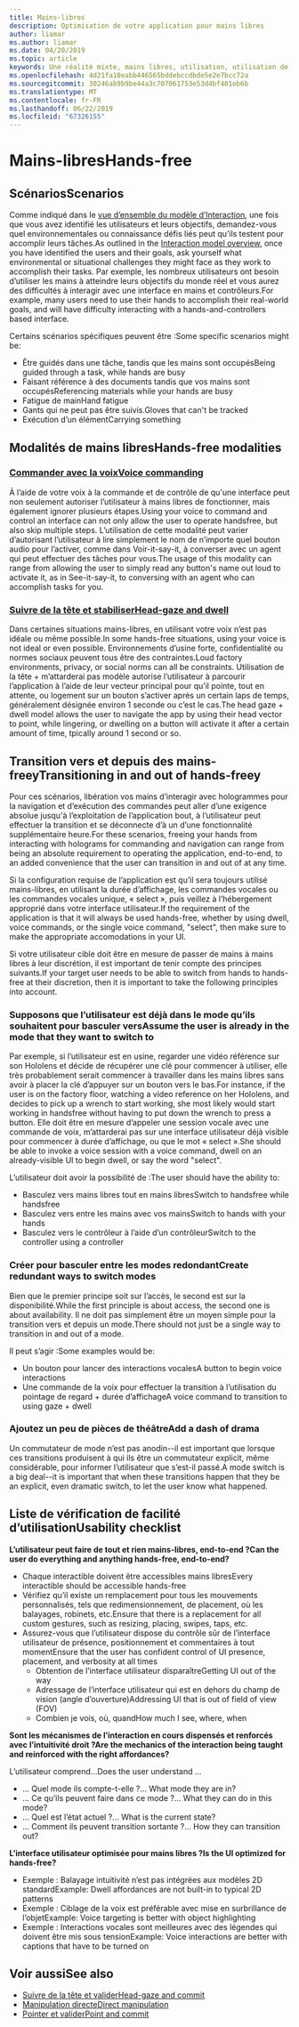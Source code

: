 ```yaml
---
title: Mains-libres
description: Optimisation de votre application pour mains libres
author: liamar
ms.author: liamar
ms.date: 04/20/2019
ms.topic: article
keywords: Une réalité mixte, mains libres, utilisation, utilisation de ciblage, interaction, conception
ms.openlocfilehash: 4d21fa10eabb446565bddebccdbde5e2e7bcc72a
ms.sourcegitcommit: 30246ab9b9be44a3c707061753e53d4bf401eb6b
ms.translationtype: MT
ms.contentlocale: fr-FR
ms.lasthandoff: 06/22/2019
ms.locfileid: "67326155"
---
```

# <a name="hands-free"></a><span data-ttu-id="f3539-104">Mains-libres</span><span class="sxs-lookup"><span data-stu-id="f3539-104">Hands-free</span></span>



## <a name="scenarios"></a><span data-ttu-id="f3539-105">Scénarios</span><span class="sxs-lookup"><span data-stu-id="f3539-105">Scenarios</span></span>

<span data-ttu-id="f3539-106">Comme indiqué dans le [vue d’ensemble du modèle d’Interaction](interaction-fundamentals.md), une fois que vous avez identifié les utilisateurs et leurs objectifs, demandez-vous quel environnementales ou connaissance défis liés peut qu’ils testent pour accomplir leurs tâches.</span><span class="sxs-lookup"><span data-stu-id="f3539-106">As outlined in the [Interaction model overview](interaction-fundamentals.md), once you have identified the users and their goals, ask yourself what environmental or situational challenges they might face as they work to accomplish their tasks.</span></span> <span data-ttu-id="f3539-107">Par exemple, les nombreux utilisateurs ont besoin d’utiliser les mains à atteindre leurs objectifs du monde réel et vous aurez des difficultés à interagir avec une interface en mains et contrôleurs.</span><span class="sxs-lookup"><span data-stu-id="f3539-107">For example, many users need to use their hands to accomplish their real-world goals, and will have difficulty interacting with a hands-and-controllers based interface.</span></span> 

<span data-ttu-id="f3539-108">Certains scénarios spécifiques peuvent être :</span><span class="sxs-lookup"><span data-stu-id="f3539-108">Some specific scenarios might be:</span></span> 
* <span data-ttu-id="f3539-109">Être guidés dans une tâche, tandis que les mains sont occupés</span><span class="sxs-lookup"><span data-stu-id="f3539-109">Being guided through a task, while hands are busy</span></span>
* <span data-ttu-id="f3539-110">Faisant référence à des documents tandis que vos mains sont occupés</span><span class="sxs-lookup"><span data-stu-id="f3539-110">Referencing materials while your hands are busy</span></span>
* <span data-ttu-id="f3539-111">Fatigue de main</span><span class="sxs-lookup"><span data-stu-id="f3539-111">Hand fatigue</span></span>
* <span data-ttu-id="f3539-112">Gants qui ne peut pas être suivis.</span><span class="sxs-lookup"><span data-stu-id="f3539-112">Gloves that can't be tracked</span></span>
* <span data-ttu-id="f3539-113">Exécution d’un élément</span><span class="sxs-lookup"><span data-stu-id="f3539-113">Carrying something</span></span>


## <a name="hands-free-modalities"></a><span data-ttu-id="f3539-114">Modalités de mains libres</span><span class="sxs-lookup"><span data-stu-id="f3539-114">Hands-free modalities</span></span>

### <a name="voice-commandingvoice-designmd"></a>[<span data-ttu-id="f3539-115">Commander avec la voix</span><span class="sxs-lookup"><span data-stu-id="f3539-115">Voice commanding</span></span>](voice-design.md)

<span data-ttu-id="f3539-116">À l’aide de votre voix à la commande et de contrôle de qu'une interface peut non seulement autoriser l’utilisateur à mains libres de fonctionner, mais également ignorer plusieurs étapes.</span><span class="sxs-lookup"><span data-stu-id="f3539-116">Using your voice to command and control an interface can not only allow the user to operate handsfree, but also skip multiple steps.</span></span> <span data-ttu-id="f3539-117">L’utilisation de cette modalité peut varier d’autorisant l’utilisateur à lire simplement le nom de n’importe quel bouton audio pour l’activer, comme dans Voir-it-say-it, à converser avec un agent qui peut effectuer des tâches pour vous.</span><span class="sxs-lookup"><span data-stu-id="f3539-117">The usage of this modality can range from allowing the user to simply read any button's name out loud to activate it, as in See-it-say-it, to conversing with an agent who can accomplish tasks for you.</span></span>



### <a name="head-gaze-and-dwellgaze-and-dwellmd"></a>[<span data-ttu-id="f3539-118">Suivre de la tête et stabiliser</span><span class="sxs-lookup"><span data-stu-id="f3539-118">Head-gaze and dwell</span></span>](gaze-and-dwell.md)

<span data-ttu-id="f3539-119">Dans certaines situations mains-libres, en utilisant votre voix n’est pas idéale ou même possible.</span><span class="sxs-lookup"><span data-stu-id="f3539-119">In some hands-free situations, using your voice is not ideal or even possible.</span></span> <span data-ttu-id="f3539-120">Environnements d’usine forte, confidentialité ou normes sociaux peuvent tous être des contraintes.</span><span class="sxs-lookup"><span data-stu-id="f3539-120">Loud factory environments, privacy, or social norms can all be constraints.</span></span> <span data-ttu-id="f3539-121">Utilisation de la tête + m’attarderai pas modèle autorise l’utilisateur à parcourir l’application à l’aide de leur vecteur principal pour qu’il pointe, tout en attente, ou logement sur un bouton s’activer après un certain laps de temps, généralement désignée environ 1 seconde ou c’est le cas.</span><span class="sxs-lookup"><span data-stu-id="f3539-121">The head gaze + dwell model allows the user to navigate the app by using their head vector to point, while lingering, or dwelling on a button will activate it after a certain amount of time, tpically around 1 second or so.</span></span> 


## <a name="transitioning-in-and-out-of-hands-freey"></a><span data-ttu-id="f3539-122">Transition vers et depuis des mains-freey</span><span class="sxs-lookup"><span data-stu-id="f3539-122">Transitioning in and out of hands-freey</span></span>

<span data-ttu-id="f3539-123">Pour ces scénarios, libération vos mains d’interagir avec hologrammes pour la navigation et d’exécution des commandes peut aller d’une exigence absolue jusqu'à l’exploitation de l’application bout, à l’utilisateur peut effectuer la transition et se déconnecte d’à un d’une fonctionnalité supplémentaire heure.</span><span class="sxs-lookup"><span data-stu-id="f3539-123">For these scenarios, freeing your hands from interacting with holograms for commanding and navigation can range from being an absolute requirement to operating the application, end-to-end, to an added convenience that the user can transition in and out of at any time.</span></span> 

<span data-ttu-id="f3539-124">Si la configuration requise de l’application est qu’il sera toujours utilisé mains-libres, en utilisant la durée d’affichage, les commandes vocales ou les commandes vocales unique, « select », puis veillez à l’hébergement approprié dans votre interface utilisateur.</span><span class="sxs-lookup"><span data-stu-id="f3539-124">If the requirement of the application is that it will always be used hands-free, whether by using dwell, voice commands, or the single voice command, "select", then make sure to make the appropriate accomodations in your UI.</span></span> 

<span data-ttu-id="f3539-125">Si votre utilisateur cible doit être en mesure de passer de mains à mains libres à leur discrétion, il est important de tenir compte des principes suivants.</span><span class="sxs-lookup"><span data-stu-id="f3539-125">If your target user needs to be able to switch from hands to hands-free at their discretion, then it is important to take the following principles into account.</span></span>

### <a name="assume-the-user-is-already-in-the-mode-that-they-want-to-switch-to"></a><span data-ttu-id="f3539-126">Supposons que l’utilisateur est déjà dans le mode qu’ils souhaitent pour basculer vers</span><span class="sxs-lookup"><span data-stu-id="f3539-126">Assume the user is already in the mode that they want to switch to</span></span>
<span data-ttu-id="f3539-127">Par exemple, si l’utilisateur est en usine, regarder une vidéo référence sur son Hololens et décide de récupérer une clé pour commencer à utiliser, elle très probablement serait commencer à travailler dans les mains libres sans avoir à placer la clé d’appuyer sur un bouton vers le bas.</span><span class="sxs-lookup"><span data-stu-id="f3539-127">For instance, if the user is on the factory floor, watching a video reference on her Hololens, and decides to pick up a wrench to start working, she most likely would start working in handsfree without having to put down the wrench to press a button.</span></span> <span data-ttu-id="f3539-128">Elle doit être en mesure d’appeler une session vocale avec une commande de voix, m’attarderai pas sur une interface utilisateur déjà visible pour commencer à durée d’affichage, ou que le mot « select ».</span><span class="sxs-lookup"><span data-stu-id="f3539-128">She should be able to invoke a voice session with a voice command, dwell on an already-visible UI to begin dwell, or say the word "select".</span></span>

<span data-ttu-id="f3539-129">L’utilisateur doit avoir la possibilité de :</span><span class="sxs-lookup"><span data-stu-id="f3539-129">The user should have the ability to:</span></span> 
* <span data-ttu-id="f3539-130">Basculez vers mains libres tout en mains libres</span><span class="sxs-lookup"><span data-stu-id="f3539-130">Switch to handsfree while handsfree</span></span>
* <span data-ttu-id="f3539-131">Basculez vers entre les mains avec vos mains</span><span class="sxs-lookup"><span data-stu-id="f3539-131">Switch to hands with your hands</span></span>
* <span data-ttu-id="f3539-132">Basculez vers le contrôleur à l’aide d’un contrôleur</span><span class="sxs-lookup"><span data-stu-id="f3539-132">Switch to the controller using a controller</span></span> 

### <a name="create-redundant-ways-to-switch-modes"></a><span data-ttu-id="f3539-133">Créer pour basculer entre les modes redondant</span><span class="sxs-lookup"><span data-stu-id="f3539-133">Create redundant ways to switch modes</span></span>
<span data-ttu-id="f3539-134">Bien que le premier principe soit sur l’accès, le second est sur la disponibilité.</span><span class="sxs-lookup"><span data-stu-id="f3539-134">While the first principle is about access, the second one is about availability.</span></span> <span data-ttu-id="f3539-135">Il ne doit pas simplement être un moyen simple pour la transition vers et depuis un mode.</span><span class="sxs-lookup"><span data-stu-id="f3539-135">There should not just be a single way to transition in and out of a mode.</span></span> 

<span data-ttu-id="f3539-136">Il peut s’agir :</span><span class="sxs-lookup"><span data-stu-id="f3539-136">Some examples would be:</span></span> 
* <span data-ttu-id="f3539-137">Un bouton pour lancer des interactions vocales</span><span class="sxs-lookup"><span data-stu-id="f3539-137">A button to begin voice interactions</span></span>
* <span data-ttu-id="f3539-138">Une commande de la voix pour effectuer la transition à l’utilisation du pointage de regard + durée d’affichage</span><span class="sxs-lookup"><span data-stu-id="f3539-138">A voice command to transition to using gaze + dwell</span></span>

### <a name="add-a-dash-of-drama"></a><span data-ttu-id="f3539-139">Ajoutez un peu de pièces de théâtre</span><span class="sxs-lookup"><span data-stu-id="f3539-139">Add a dash of drama</span></span>
<span data-ttu-id="f3539-140">Un commutateur de mode n’est pas anodin--il est important que lorsque ces transitions produisent à qui ils être un commutateur explicit, même considérable, pour informer l’utilisateur que s’est-il passé.</span><span class="sxs-lookup"><span data-stu-id="f3539-140">A mode switch is a big deal--it is important that when these transitions happen that they be an explicit, even dramatic switch, to let the user know what happened.</span></span> 


## <a name="usability-checklist"></a><span data-ttu-id="f3539-141">Liste de vérification de facilité d’utilisation</span><span class="sxs-lookup"><span data-stu-id="f3539-141">Usability checklist</span></span>

<span data-ttu-id="f3539-142">**L’utilisateur peut faire de tout et rien mains-libres, end-to-end ?**</span><span class="sxs-lookup"><span data-stu-id="f3539-142">**Can the user do everything and anything hands-free, end-to-end?**</span></span>
* <span data-ttu-id="f3539-143">Chaque interactible doivent être accessibles mains libres</span><span class="sxs-lookup"><span data-stu-id="f3539-143">Every interactible should be accessible hands-free</span></span>
* <span data-ttu-id="f3539-144">Vérifiez qu’il existe un remplacement pour tous les mouvements personnalisés, tels que redimensionnement, de placement, où les balayages, robinets, etc.</span><span class="sxs-lookup"><span data-stu-id="f3539-144">Ensure that there is a replacement for all custom gestures, such as resizing, placing, swipes, taps, etc.</span></span>
* <span data-ttu-id="f3539-145">Assurez-vous que l’utilisateur dispose du contrôle sûr de l’interface utilisateur de présence, positionnement et commentaires à tout moment</span><span class="sxs-lookup"><span data-stu-id="f3539-145">Ensure that the user has confident control of UI presence, placement, and verbosity at all times</span></span>
    * <span data-ttu-id="f3539-146">Obtention de l’interface utilisateur disparaître</span><span class="sxs-lookup"><span data-stu-id="f3539-146">Getting UI out of the way</span></span>
    * <span data-ttu-id="f3539-147">Adressage de l’interface utilisateur qui est en dehors du champ de vision (angle d’ouverture)</span><span class="sxs-lookup"><span data-stu-id="f3539-147">Addressing UI that is out of field of view (FOV)</span></span>
    * <span data-ttu-id="f3539-148">Combien je vois, où, quand</span><span class="sxs-lookup"><span data-stu-id="f3539-148">How much I see, where, when</span></span>

<span data-ttu-id="f3539-149">**Sont les mécanismes de l’interaction en cours dispensés et renforcés avec l’intuitivité droit ?**</span><span class="sxs-lookup"><span data-stu-id="f3539-149">**Are the mechanics of the interaction being taught and reinforced with the right affordances?**</span></span>

<span data-ttu-id="f3539-150">L’utilisateur comprend...</span><span class="sxs-lookup"><span data-stu-id="f3539-150">Does the user understand ...</span></span>
* <span data-ttu-id="f3539-151">... Quel mode ils compte-t-elle ?</span><span class="sxs-lookup"><span data-stu-id="f3539-151">... What mode they are in?</span></span>
* <span data-ttu-id="f3539-152">... Ce qu’ils peuvent faire dans ce mode ?</span><span class="sxs-lookup"><span data-stu-id="f3539-152">... What they can do in this mode?</span></span>
* <span data-ttu-id="f3539-153">... Quel est l’état actuel ?</span><span class="sxs-lookup"><span data-stu-id="f3539-153">... What is the current state?</span></span>
* <span data-ttu-id="f3539-154">... Comment ils peuvent transition sortante ?</span><span class="sxs-lookup"><span data-stu-id="f3539-154">... How they can transition out?</span></span>
    
<span data-ttu-id="f3539-155">**L’interface utilisateur optimisée pour mains libres ?**</span><span class="sxs-lookup"><span data-stu-id="f3539-155">**Is the UI optimized for hands-free?**</span></span>   

* <span data-ttu-id="f3539-156">Exemple : Balayage intuitivité n’est pas intégrées aux modèles 2D standard</span><span class="sxs-lookup"><span data-stu-id="f3539-156">Example: Dwell affordances are not built-in to typical 2D patterns</span></span>
* <span data-ttu-id="f3539-157">Exemple : Ciblage de la voix est préférable avec mise en surbrillance de l’objet</span><span class="sxs-lookup"><span data-stu-id="f3539-157">Example: Voice targeting is better with object highlighting</span></span>
* <span data-ttu-id="f3539-158">Exemple : Interactions vocales sont meilleures avec des légendes qui doivent être mis sous tension</span><span class="sxs-lookup"><span data-stu-id="f3539-158">Example: Voice interactions are better with captions that have to be turned on</span></span>


## <a name="see-also"></a><span data-ttu-id="f3539-159">Voir aussi</span><span class="sxs-lookup"><span data-stu-id="f3539-159">See also</span></span>
* [<span data-ttu-id="f3539-160">Suivre de la tête et valider</span><span class="sxs-lookup"><span data-stu-id="f3539-160">Head-gaze and commit</span></span>](gaze-and-commit.md)
* [<span data-ttu-id="f3539-161">Manipulation directe</span><span class="sxs-lookup"><span data-stu-id="f3539-161">Direct manipulation</span></span>](direct-manipulation.md)
* [<span data-ttu-id="f3539-162">Pointer et valider</span><span class="sxs-lookup"><span data-stu-id="f3539-162">Point and commit</span></span>](point-and-commit.md)
